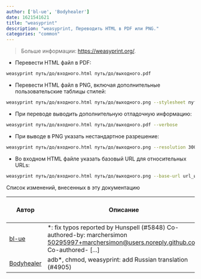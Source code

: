 ```yaml
---
author: ['bl-ue', 'Bodyhealer']
date: 1621541621
title: "weasyprint"
description: "weasyprint, Переводить HTML в PDF или PNG."
categories: "common"
---
```

> Больше информации: <https://weasyprint.org/>.

- Перевести HTML файл в PDF:

```bash
weasyprint путь/до/входного.html путь/до/выходного.pdf
```

- Перевести HTML файл в PNG, включая дополнительные пользовательские таблицы стилей:

```bash
weasyprint путь/до/входного.html путь/до/выходного.png --stylesheet путь/до/таблицы-стилей.css
```

- При переводе выводить дополнительную отладочную информацию:

```bash
weasyprint путь/до/входного.html путь/до/выходного.pdf --verbose
```

- При выводе в PNG указать нестандартное разрешение:

```bash
weasyprint путь/до/входного.html путь/до/выходного.png --resolution 300
```

- Во входном HTML файле указать базовый URL для относительных URLs:

```bash
weasyprint путь/до/входного.html путь/до/выходного.png --base-url url_или_имя-файла
```
Список изменений, внесенных в эту документацию


Автор | Описание | Формат даты ISO 8601 | Ссылка на GitHub
------|-----|-----|-----
[bl-ue](mailto:54780737+bl-ue@users.noreply.github.com) | *: fix typos reported by Hunspell (#5848) Co-authored-by: marchersimon <50295997+marchersimon@users.noreply.github.com> Co-authored- [...] | 2021-05-20T22:13:41 | [8ebd171d6f00](https://github.com/tldr-pages/tldr/commit/8ebd171d6f001698709fefc02b1fd5cc9f3a99c4)
[Bodyhealer](mailto:Bodyhealer@users.noreply.github.com) | adb*, chmod, weasyprint: add Russian translation (#4905) | 2020-11-04T20:37:23 | [7820f750851c](https://github.com/tldr-pages/tldr/commit/7820f750851cde6f46c1fce7e37432b0e0dde0f3)


